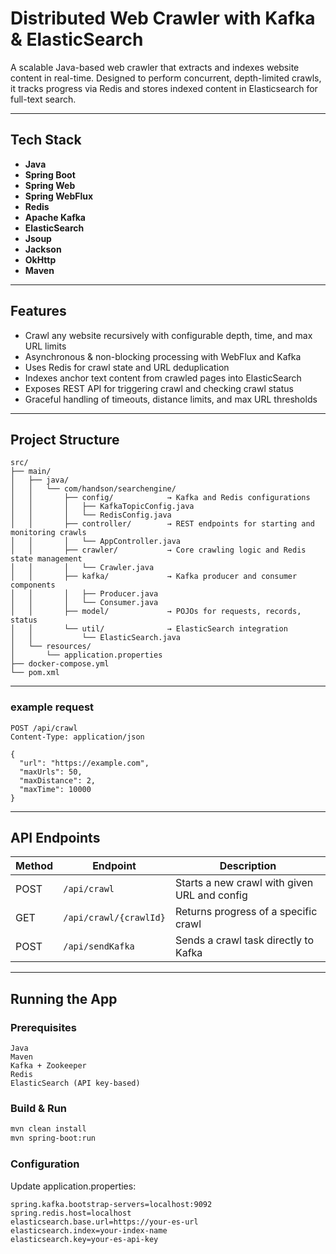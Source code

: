 # Distributed Web Crawler with Kafka & ElasticSearch
A scalable Java-based web crawler that extracts and indexes website content in real-time. 
Designed to perform concurrent, depth-limited crawls, it tracks progress via Redis and stores indexed content in Elasticsearch for full-text search.

---

## Tech Stack
- **Java**
- **Spring Boot**
- **Spring Web**
- **Spring WebFlux**
- **Redis**
- **Apache Kafka**
- **ElasticSearch**
- **Jsoup**
- **Jackson**
- **OkHttp**
- **Maven**
  
---

## Features
- Crawl any website recursively with configurable depth, time, and max URL limits
- Asynchronous & non-blocking processing with WebFlux and Kafka
- Uses Redis for crawl state and URL deduplication
- Indexes anchor text content from crawled pages into ElasticSearch
- Exposes REST API for triggering crawl and checking crawl status
- Graceful handling of timeouts, distance limits, and max URL thresholds

---

## Project Structure
```text
src/
├── main/
│   ├── java/
│   │   └── com/handson/searchengine/
│   │       ├── config/            → Kafka and Redis configurations
│   │       │   ├── KafkaTopicConfig.java
│   │       │   └── RedisConfig.java
│   │       ├── controller/        → REST endpoints for starting and monitoring crawls
│   │       │   └── AppController.java
│   │       ├── crawler/           → Core crawling logic and Redis state management
│   │       │   └── Crawler.java
│   │       ├── kafka/             → Kafka producer and consumer components
│   │       │   ├── Producer.java
│   │       │   └── Consumer.java
│   │       ├── model/             → POJOs for requests, records, status
│   │       └── util/              → ElasticSearch integration
│   │           └── ElasticSearch.java
│   └── resources/
│       └── application.properties
├── docker-compose.yml
└── pom.xml
```
---
### example request
```http
POST /api/crawl
Content-Type: application/json

{
  "url": "https://example.com",
  "maxUrls": 50,
  "maxDistance": 2,
  "maxTime": 10000
}
```
---

## API Endpoints

| Method | Endpoint               | Description                                  |
| ------ | ---------------------- | -------------------------------------------- |
| POST   | `/api/crawl`           | Starts a new crawl with given URL and config |
| GET    | `/api/crawl/{crawlId}` | Returns progress of a specific crawl         |
| POST   | `/api/sendKafka`       | Sends a crawl task directly to Kafka         |


---

## Running the App
### Prerequisites
```text
Java
Maven
Kafka + Zookeeper
Redis 
ElasticSearch (API key-based)
```
### Build & Run
```bash
mvn clean install
mvn spring-boot:run
```
### Configuration
Update application.properties:

```properties
spring.kafka.bootstrap-servers=localhost:9092
spring.redis.host=localhost
elasticsearch.base.url=https://your-es-url
elasticsearch.index=your-index-name
elasticsearch.key=your-es-api-key
```
